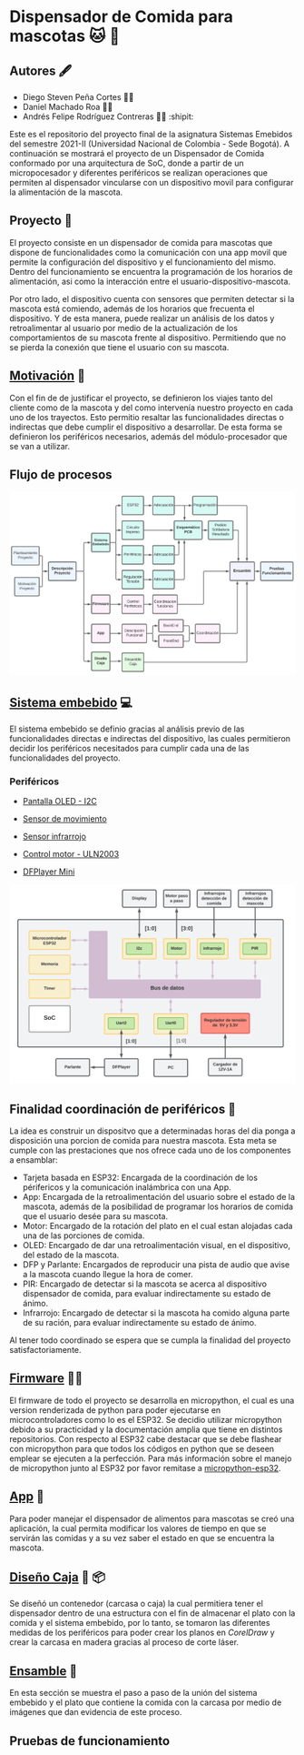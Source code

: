 # Dispensador de Comida para mascotas 🐱 🐶
## Autores :fountain_pen:
- Diego Steven Peña Cortes :mechanic:
- Daniel Machado Roa :technologist:
- Andrés Felipe Rodríguez Contreras :office_worker:  :shipit:

Este es el repositorio del proyecto final de la asignatura Sistemas Emebidos del semestre 2021-II (Universidad Nacional de Colombia - Sede Bogotá). A continuación se mostrará el proyecto de un Dispensador de Comida conformado por una arquitectura de SoC, donde a partir de un micropocesador y diferentes periféricos se realizan operaciones que permiten al dispensador vincularse con un dispositivo movil para configurar la alimentación de la mascota.
 
 ## Proyecto :open_file_folder:
 El proyecto consiste en un dispensador de comida para mascotas que dispone de funcionalidades como la comunicación con una app movil que permite la configuración del dispositivo y el funcionamiento del mismo. Dentro del funcionamiento se encuentra la programación de los horarios de alimentación, asi como la interacción entre el usuario-dispositivo-mascota.
 
Por otro lado, el dispositivo cuenta con sensores que permiten detectar si la mascota está comiendo, además de los horarios que frecuenta el dispositivo. Y de esta manera, puede realizar un análisis de los datos y retroalimentar al usuario por medio de la actualización de los comportamientos de su mascota frente al dispositivo. Permitiendo que no se pierda la conexión que tiene el usuario con su mascota.  
 
 ## [Motivación](/Motivacion/) :thought_balloon:
 
 Con el fin de de justificar el proyecto, se definieron los viajes tanto del cliente como de la mascota y del como intervenía nuestro proyecto en cada uno de los trayectos. Esto permitio resaltar las funcionalidades directas o indirectas que debe cumplir el dispositivo a desarrollar. De esta forma se definieron los periféricos necesarios, además del módulo-procesador que se van a utilizar.
 
 
 ## Flujo de procesos
 ![Screenshot](/Imagenes/DiaPEmb1.png)
 

 
 ## [Sistema embebido](/SoC/)  :computer:
 
 El sistema embebido se definio gracias al análisis previo de las funcionalidades directas e indirectas del dispositivo, las cuales permitieron decidir los periféricos necesitados para cumplir cada una de las funcionalidades del proyecto.
 
### Periféricos

- [Pantalla OLED - I2C](/Perifericos/OLED)

- [Sensor de movimiento](/Perifericos/SensorMov)

- [Sensor infrarrojo](/Perifericos/SensorInfra)

- [Control motor - ULN2003](/Perifericos/Motor)

- [DFPlayer Mini](/Perifericos/DFPlayer)
 
 ![Screenshot](/Imagenes/SoCEmb.png)
 
  ## Finalidad coordinación de periféricos :nut_and_bolt:
  
  La idea es construir un dispositvo que a determinadas horas del dia ponga a disposición una porcion de comida para nuestra mascota. Esta meta se cumple con las prestaciones que nos ofrece cada uno de los componentes a ensamblar:
  
  - Tarjeta basada en ESP32: Encargada de la coordinación de los périfericos y la comunicación inalámbrica con una App.
  - App: Encargada de la retroalimentación del usuario sobre el estado de la mascota, además de la posibilidad de programar los horarios de comida que el usuario desée para su mascota.
  - Motor: Encargado de la rotación del plato en el cual estan alojadas cada una de las porciones de comida.
  - OLED: Encargado de dar una retroalimentación visual, en el dispositivo, del estado de la mascota.
  - DFP y Parlante: Encargados de reproducir una pista de audio que avise a la mascota cuando llegue la hora de comer.
  - PIR: Encargado de detectar si la mascota se acerca al dispositivo dispensador de comida, para evaluar indirectamente su estado de ánimo.
  - Infrarrojo: Encargado de detectar si la mascota ha comido alguna parte de su ración, para evaluar indirectamente su estado de ánimo.
 
Al tener todo coordinado se espera que se cumpla la finalidad del proyecto satisfactoriamente.
  

## [Firmware](/Firmware) :man_technologist:
El firmware de todo el proyecto se desarrolla en micropython, el cual es una version renderizada de python para poder ejecutarse en microcontroladores como lo es el ESP32. Se decidio utilizar micropython debido a su practicidad y la documentación amplia que tiene en distintos repositorios. Con respecto al ESP32 cabe destacar que se debe flashear con micropython para que todos los códigos en python que se deseen emplear se ejecuten a la perfección. Para más información sobre el manejo de micropython junto al ESP32 por favor remitase a [micropython-esp32](https://docs.micropython.org/en/latest/esp32/tutorial/index.html).

## [App](/App) :calling:

Para poder manejar el dispensador de alimentos para mascotas se creó una aplicación, la cual permita modificar los valores de tiempo en que se servirán las comidas y a su vez saber el estado en que se encuentra la mascota.

## [Diseño Caja](/Rcaja) :triangular_ruler: :package:

Se diseñó un contenedor (carcasa o caja) la cual permitiera tener el dispensador dentro de una estructura con el fin de almacenar el plato con la comida y el sistema embebido, por lo tanto, se tomaron las diferentes medidas de los periféricos para poder crear los planos en *CorelDraw* y crear la carcasa en madera gracias al proceso de corte láser.

## [Ensamble](/Ensamble) :wrench:

En esta sección se muestra el paso a paso de la unión del sistema embebido y el plato que contiene la comida con la carcasa por medio de imágenes que dan evidencia de este proceso. 


## Pruebas de funcionamiento


